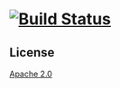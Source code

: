 # <software product> [![Build Status][2]][1]

<description>

## License

[Apache 2.0](LICENSE)


  [1]: https://travis-ci.com/tobiipro/<repo>
  [2]: https://travis-ci.com/tobiipro/<repo>.svg?branch=master
